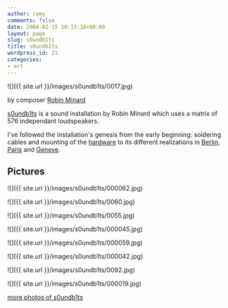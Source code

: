 ```yaml
---
author: remy
comments: false
date: 2004-02-15 10:13:18+00:00
layout: page
slug: s0undb1ts
title: s0undb1ts
wordpress_id: 21
categories:
- art
---
```



![]({{ site.url }}/images/s0undb1ts/0017.jpg)

by composer [Robin Minard](http://www.erratum.org/minard/minard.html)

[s0undb1ts](http://www.s0undb1ts.org/) is  a sound installation by Robin Minard which uses a matrix of 576  independant loudspeakers.

I've followed the installation's genesis from  the early beginning: soldering cables and mounting of the [hardware](http://recherche.ircam.fr/equipes/temps-reel/S0UNDB1TS/images/motherboard.jpg) to its different realizations in [Berlin](http://s0undb1ts.wordpress.com/2002/06/01/inventionen-2002/), [Paris](http://s0undb1ts.wordpress.com/2002/04/01/prototypes/) and [Geneve](http://s0undb1ts.wordpress.com/2003/03/01/archipel-2003/).


## Pictures


![]({{ site.url }}/images/s0undb1ts/000062.jpg)

![]({{ site.url }}/images/s0undb1ts/0060.jpg)

![]({{ site.url }}/images/s0undb1ts/0055.jpg)

![]({{ site.url }}/images/s0undb1ts/000045.jpg)

![]({{ site.url }}/images/s0undb1ts/000059.jpg)

![]({{ site.url }}/images/s0undb1ts/000042.jpg)

![]({{ site.url }}/images/s0undb1ts/0092.jpg)

![]({{ site.url }}/images/s0undb1ts/000019.jpg)

[more photos of s0undb1ts](http://recherche.ircam.fr/equipes/temps-reel/movement/muller/s0undb1ts/)
